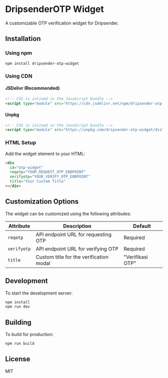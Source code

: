 # DripsenderOTP Widget

A customizable OTP verification widget for Dripsender.

## Installation

### Using npm

```bash
npm install dripsender-otp-widget
```

### Using CDN

#### JSDelivr (Recommended)
```html
<!-- CSS is inlined in the JavaScript bundle -->
<script type="module" src="https://cdn.jsdelivr.net/npm/dripsender-otp-widget@latest/dist/assets/main.js"></script>
```

#### Unpkg
```html
<!-- CSS is inlined in the JavaScript bundle -->
<script type="module" src="https://unpkg.com/dripsender-otp-widget/dist/assets/main.js"></script>
```

### HTML Setup

Add the widget element to your HTML:

```html
<div 
  id="otp-widget"
  reqotp="YOUR_REQUEST_OTP_ENDPOINT" 
  verifyotp="YOUR_VERIFY_OTP_ENDPOINT"
  title="Your Custom Title"
></div>
```

## Customization Options

The widget can be customized using the following attributes:

| Attribute | Description | Default |
|-----------|-------------|---------|
| `reqotp` | API endpoint URL for requesting OTP | Required |
| `verifyotp` | API endpoint URL for verifying OTP | Required |
| `title` | Custom title for the verification modal | "Verifikasi OTP" |

## Development

To start the development server:

```bash
npm install
npm run dev
```

## Building

To build for production:

```bash
npm run build
```

## License

MIT
